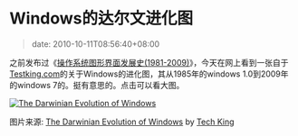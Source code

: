 # Windows的达尔文进化图
>date: 2010-10-11T08:56:40+08:00


之前发布过《[操作系统图形界面发展史(1981-2009)](/2009/%E6%93%8D%E4%BD%9C%E7%B3%BB%E7%BB%9F%E5%9B%BE%E5%BD%A2%E7%95%8C%E9%9D%A2%E5%8F%91%E5%B1%95%E5%8F%B2%281981-2009%29.md)》，今天在网上看到一张自于[Testking.com](http://testking.com/)的关于Windows的进化图，其从1985年的windows 1.0到2009年的windows 7的。挺有意思的。点击可以看大图。


[![The Darwinian Evolution of Windows](http://www.testking.com/techking/wp-content/uploads/2010/10/W_600.jpg)](http://www.testking.com/techking/infographics/the-darwinian-evolution-of-windows-infographic/)


图片来源: [The Darwinian Evolution of Windows](http://www.testking.com/techking/infographics/the-darwinian-evolution-of-windows-infographic/) by [Tech King](http://www.testking.com/techking/)



